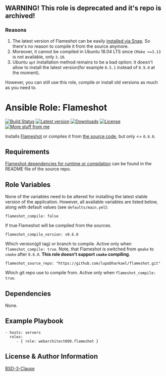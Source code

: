 WARNING! This role is deprecated and it's repo is archived!
-----------------------------------------------------------

### Reasons

1. The latest version of Flameshot can be easily [installed via Snap](https://snapcraft.io/flameshot). So there's no
   reason to compile it from the source anymore.
2. Moreover, it cannot be compiled in Ubuntu 18.04 LTS since `CMake >=3.13` is not available, only `3.10`.
3. Ubuntu `apt` installation method remains to be a bad option: it doesn't allow to install the latest version(for
   example `0.5.1` instead of `0.9.0` at the moment).

However, you can still use this role, compile or install old versions as much as you need to.

Ansible Role: Flameshot
===============================
[![Build Status](https://github.com/webarchitect609/ansible-role-flameshot/workflows/build/badge.svg?branch=master)](https://github.com/webarchitect609/ansible-role-flameshot/actions?query=workflow%3Abuild)
[![Latest version](https://img.shields.io/github/v/tag/webarchitect609/ansible-role-flameshot?sort=semver)](https://github.com/webarchitect609/ansible-role-flameshot/releases)
[![Downloads](https://img.shields.io/ansible/role/d/39614)](https://galaxy.ansible.com/webarchitect609/flameshot)
[![License](https://img.shields.io/github/license/webarchitect609/ansible-role-flameshot)](LICENSE.md)
[![More stuff from me](https://img.shields.io/badge/galaxy-webarchitect609-000)](https://galaxy.ansible.com/webarchitect609)

Installs [Flameshot](https://flameshot.js.org) or compiles it
from [the source code](https://github.com/lupoDharkael/flameshot), but only <= `0.6.0`.

Requirements
------------

[Flameshot dependencies for runtime or compilation](https://github.com/lupoDharkael/flameshot#dependencies) can be found
in the README file of the source repo.

Role Variables
--------------

None of the variables need to be altered for installing the latest stable version of the application. However, all
available variables are listed below, along with default values (see `defaults/main.yml`):

    flameshot_compile: false

If true Flameshot will be compiled from the sources.

    flameshot_compile_version: v0.6.0

Which version(git tag) or branch to compile. Active only when `flameshot_compile: true`. Note, that Flameshot is
switched from `qmake` to `cmake` after `0.6.0`. **This role doesn't support `cmake` compiling**.

    flameshot_source_repo: "https://github.com/lupoDharkael/flameshot.git"

Which git repo use to compile from. Active only when `flameshot_compile: true`.

Dependencies
------------

None.

Example Playbook
----------------

    - hosts: servers
      roles:
         - { role: webarchitect609.flameshot }

License & Author Information
-------
[BSD-3-Clause](LICENSE.md)
